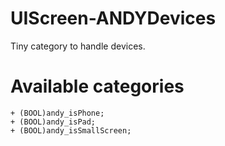 UIScreen-ANDYDevices
====================

Tiny category to handle devices.

# Available categories
```objc
+ (BOOL)andy_isPhone;
+ (BOOL)andy_isPad;
+ (BOOL)andy_isSmallScreen;
```
